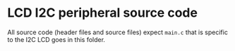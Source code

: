 # LCD I2C peripheral source code
All source code (header files and source files) expect `main.c` that is specific to the I2C LCD goes in this folder.
